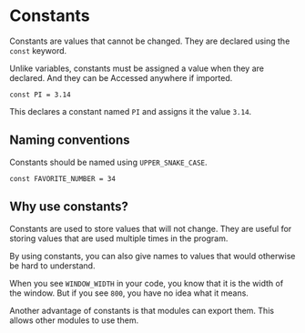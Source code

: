 # Constants

Constants are values that cannot be changed. They are declared using the `const` keyword.

Unlike variables, constants must be assigned a value when they are declared. And they can be Accessed anywhere if imported.

```ruda
const PI = 3.14
```

This declares a constant named `PI` and assigns it the value `3.14`.

## Naming conventions

Constants should be named using `UPPER_SNAKE_CASE`.

```ruda
const FAVORITE_NUMBER = 34
```

## Why use constants?

Constants are used to store values that will not change. They are useful for storing values that are used multiple times in the program.

By using constants, you can also give names to values that would otherwise be hard to understand.

When you see `WINDOW_WIDTH` in your code, you know that it is the width of the window. But if you see `800`, you have no idea what it means.

Another advantage of constants is that modules can export them. This allows other modules to use them.